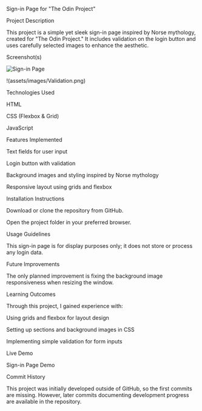Sign-in Page for "The Odin Project"

Project Description

This project is a simple yet sleek sign-in page inspired by Norse mythology, created for "The Odin Project." It includes validation on the login button and uses carefully selected images to enhance the aesthetic.

Screenshot(s)

![Sign-in Page](assets/images/Validation.png)

!(assets/images/Validation.png)

Technologies Used

HTML

CSS (Flexbox & Grid)

JavaScript

Features Implemented

Text fields for user input

Login button with validation

Background images and styling inspired by Norse mythology

Responsive layout using grids and flexbox

Installation Instructions

Download or clone the repository from GitHub.

Open the project folder in your preferred browser.

Usage Guidelines

This sign-in page is for display purposes only; it does not store or process any login data.

Future Improvements

The only planned improvement is fixing the background image responsiveness when resizing the window.

Learning Outcomes

Through this project, I gained experience with:

Using grids and flexbox for layout design

Setting up sections and background images in CSS

Implementing simple validation for form inputs

Live Demo

Sign-in Page Demo

Commit History

This project was initially developed outside of GitHub, so the first commits are missing. However, later commits documenting development progress are available in the repository.

